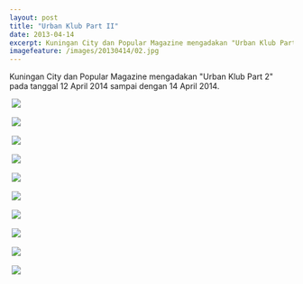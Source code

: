 ```yaml
---
layout: post
title: "Urban Klub Part II"
date: 2013-04-14
excerpt: Kuningan City dan Popular Magazine mengadakan "Urban Klub Part 2" pada tanggal 12 April 2014 sampai dengan 14 April 2014.
imagefeature: /images/20130414/02.jpg
---
```


Kuningan City dan Popular Magazine mengadakan "Urban Klub Part 2" pada tanggal 12 April 2014 sampai dengan 14 April 2014.

<a href="https://cdn.andremoreno.com/images/20130414/01.jpg" class="swipebox" title=""><img src="https://cdn.andremoreno.com/static/wait.gif" class="resize js_show loading_image" data-href="/images/20130414/01.jpg" alt="" /></a>
<noscript><img src="https://i.andremoreno.com/s720/images/20130414/01.jpg" /></noscript>

<a href="https://cdn.andremoreno.com/images/20130414/02.jpg" class="swipebox" title=""><img src="https://cdn.andremoreno.com/static/wait.gif" class="resize js_show loading_image" data-href="/images/20130414/02.jpg" alt="" /></a>
<noscript><img src="https://i.andremoreno.com/s720/images/20130414/02.jpg" /></noscript>

<a href="https://cdn.andremoreno.com/images/20130414/03.jpg" class="swipebox" title=""><img src="https://cdn.andremoreno.com/static/wait.gif" class="resize js_show loading_image" data-href="/images/20130414/03.jpg" alt="" /></a>
<noscript><img src="https://i.andremoreno.com/s720/images/20130414/03.jpg" /></noscript>

<a href="https://cdn.andremoreno.com/images/20130414/04.jpg" class="swipebox" title=""><img src="https://cdn.andremoreno.com/static/wait.gif" class="resize js_show loading_image" data-href="/images/20130414/04.jpg" alt="" /></a>
<noscript><img src="https://i.andremoreno.com/s720/images/20130414/04.jpg" /></noscript>

<a href="https://cdn.andremoreno.com/images/20130414/05.jpg" class="swipebox" title=""><img src="https://cdn.andremoreno.com/static/wait.gif" class="resize js_show loading_image" data-href="/images/20130414/05.jpg" alt="" /></a>
<noscript><img src="https://i.andremoreno.com/s720/images/20130414/05.jpg" /></noscript>

<a href="https://cdn.andremoreno.com/images/20130414/06.jpg" class="swipebox" title=""><img src="https://cdn.andremoreno.com/static/wait.gif" class="resize js_show loading_image" data-href="/images/20130414/06.jpg" alt="" /></a>
<noscript><img src="https://i.andremoreno.com/s720/images/20130414/06.jpg" /></noscript>

<a href="https://cdn.andremoreno.com/images/20130414/07.jpg" class="swipebox" title=""><img src="https://cdn.andremoreno.com/static/wait.gif" class="resize js_show loading_image" data-href="/images/20130414/07.jpg" alt="" /></a>
<noscript><img src="https://i.andremoreno.com/s720/images/20130414/07.jpg" /></noscript>

<a href="https://cdn.andremoreno.com/images/20130414/08.jpg" class="swipebox" title=""><img src="https://cdn.andremoreno.com/static/wait.gif" class="resize js_show loading_image" data-href="/images/20130414/08.jpg" alt="" /></a>
<noscript><img src="https://i.andremoreno.com/s720/images/20130414/08.jpg" /></noscript>

<a href="https://cdn.andremoreno.com/images/20130414/09.jpg" class="swipebox" title=""><img src="https://cdn.andremoreno.com/static/wait.gif" class="resize js_show loading_image" data-href="/images/20130414/09.jpg" alt="" /></a>
<noscript><img src="https://i.andremoreno.com/s720/images/20130414/09.jpg" /></noscript>

<a href="https://cdn.andremoreno.com/images/20130414/10.jpg" class="swipebox" title=""><img src="https://cdn.andremoreno.com/static/wait.gif" class="resize js_show loading_image" data-href="/images/20130414/10.jpg" alt="" /></a>
<noscript><img src="https://i.andremoreno.com/s720/images/20130414/10.jpg" /></noscript>
